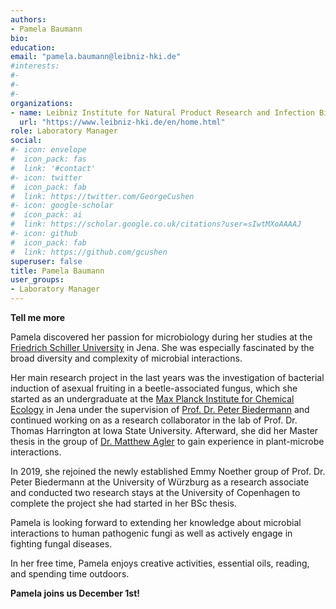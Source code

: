 ```yaml
---
authors:
- Pamela Baumann
bio:  
education: 
email: "pamela.baumann@leibniz-hki.de"
#interests:
#- 
#- 
#- 
organizations:
- name: Leibniz Institute for Natural Product Research and Infection Biology (Leibniz-HKI)
  url: "https://www.leibniz-hki.de/en/home.html"
role: Laboratory Manager
social:
#- icon: envelope
#  icon_pack: fas
#  link: '#contact'
#- icon: twitter
#  icon_pack: fab
#  link: https://twitter.com/GeorgeCushen
#- icon: google-scholar
#  icon_pack: ai
#  link: https://scholar.google.co.uk/citations?user=sIwtMXoAAAAJ
#- icon: github
#  icon_pack: fab
#  link: https://github.com/gcushen
superuser: false
title: Pamela Baumann
user_groups:
- Laboratory Manager
---
```


__Tell me more__

Pamela discovered her passion for microbiology during her studies at the [Friedrich Schiller University](https://www.uni-jena.de/en) in Jena. She was especially fascinated by the broad diversity and complexity of microbial interactions. 

Her main research project in the last years was the investigation of bacterial induction of asexual fruiting in a beetle-associated fungus, which she started as an undergraduate at the [Max Planck Institute for Chemical Ecology](https://www.ice.mpg.de/ext/index.php?id=home0) in Jena under the supervision of [Prof. Dr. Peter Biedermann](http://www.insect-fungus.com/team/) and continued working on as a research collaborator in the lab of Prof. Dr. Thomas Harrington at Iowa State University. Afterward, she did her Master thesis in the group of [Dr. Matthew Agler](https://sites.google.com/view/microbiosis) to gain experience in plant-microbe interactions.

In 2019, she rejoined the newly established Emmy Noether group of Prof. Dr. Peter Biedermann at the University of Würzburg as a research associate and conducted two research stays at the University of Copenhagen to complete the project she had started in her BSc thesis. 

Pamela is looking forward to extending her knowledge about microbial interactions to human pathogenic fungi as well as actively engage in fighting fungal diseases.

In her free time, Pamela enjoys creative activities, essential oils, reading, and spending time outdoors.

__Pamela joins us December 1st!__
